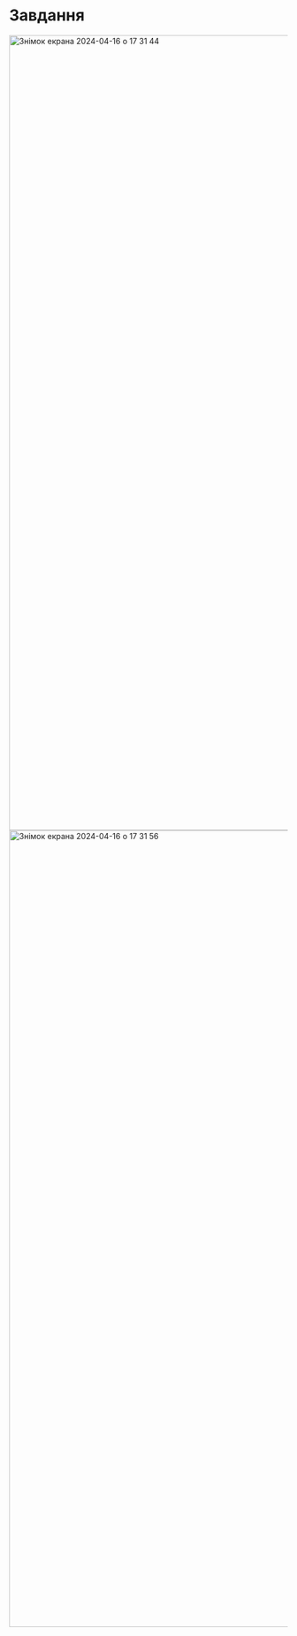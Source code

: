 # Завдання 

<img width="1437" alt="Знімок екрана 2024-04-16 о 17 31 44" src="https://github.com/KhanykAnnaMaria/Exam/assets/155006984/0ce46284-ab06-4fee-b161-5d34b10a14a0">
<img width="1440" alt="Знімок екрана 2024-04-16 о 17 31 56" src="https://github.com/KhanykAnnaMaria/Exam/assets/155006984/2dc15bab-bd9d-4024-bf2e-5db5a9390529">
